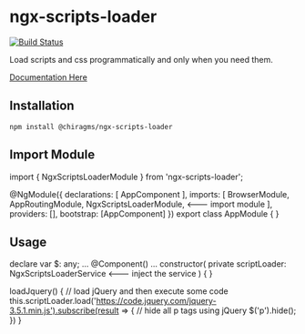 # ngx-scripts-loader

[![Build Status](https://dev.azure.com/chiragms/ngxScriptsLoader/_apis/build/status/ngxScriptsLoader-CI?branchName=main)](https://dev.azure.com/chiragms/ngxScriptsLoader/_build/latest?definitionId=1&branchName=main)

Load scripts and css programmatically and only when you need them.  

[Documentation Here](https://ngxscriptsloader.chiragms.com/)

## Installation
`npm install @chiragms/ngx-scripts-loader`

## Import Module
import { NgxScriptsLoaderModule } from 'ngx-scripts-loader';

@NgModule({
  declarations: [
    AppComponent
  ],
  imports: [
    BrowserModule,
    AppRoutingModule,
    NgxScriptsLoaderModule, <--- import module
  ],
  providers: [],
  bootstrap: [AppComponent]
})
export class AppModule { }

## Usage
declare var $: any;
...
@Component()
...
constructor(
  private scriptLoader: NgxScriptsLoaderService <--- inject the service
) { }

loadJquery() {
  // load jQuery and then execute some code
  this.scriptLoader.load('https://code.jquery.com/jquery-3.5.1.min.js').subscribe(result => {
    // hide all p tags using jQuery
    $('p').hide();
  })
}